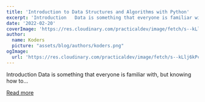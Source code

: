 ```yaml
---
title: 'Introduction to Data Structures and Algorithms with Python'
excerpt: 'Introduction   Data is something that everyone is familiar with, but knowing how to...'
date: '2022-02-20'
coverImage: 'https://res.cloudinary.com/practicaldev/image/fetch/s--kLlj6kPc--/c_imagga_scale,f_auto,fl_progressive,h_420,q_auto,w_1000/https://dev-to-uploads.s3.amazonaws.com/uploads/articles/yuoa6u9ivony989ouesk.png'
author:
  name: Koders
  picture: "assets/blog/authors/koders.png"
ogImage:
  url: 'https://res.cloudinary.com/practicaldev/image/fetch/s--kLlj6kPc--/c_imagga_scale,f_auto,fl_progressive,h_420,q_auto,w_1000/https://dev-to-uploads.s3.amazonaws.com/uploads/articles/yuoa6u9ivony989ouesk.png'
---
```


Introduction   Data is something that everyone is familiar with, but knowing how to...

[Read more](https://dev.to/brayan_kai/introduction-to-data-structures-and-algorithms-with-python-3jhn)
